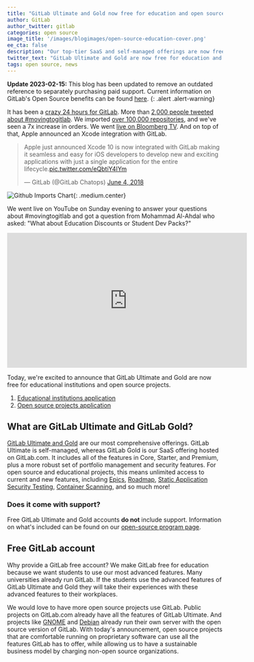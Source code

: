 ```yaml
---
title: "GitLab Ultimate and Gold now free for education and open source"
author: GitLab
author_twitter: gitlab
categories: open source
image_title: '/images/blogimages/open-source-education-cover.png'
ee_cta: false
description: "Our top-tier SaaS and self-managed offerings are now free to educational institutions and open source projects. Find out how to apply."
twitter_text: "GitLab Ultimate and Gold are now free for education and open source!"
tags: open source, news
---
```


**Update 2023-02-15:** This blog has been updated to remove an outdated reference to separately purchasing paid support.
Current information on GitLab's Open Source benefits can be found [here](https://about.gitlab.com/solutions/open-source/).
{: .alert .alert-warning}

It has been a [crazy 24 hours for GitLab](/blog/2018/06/03/movingtogitlab/). More than [2,000 people tweeted about #movingtogitlab](https://twitter.com/movingtogitlab). We imported [over 100,000 repositories](https://twitter.com/gitlab/status/1004143715844124673), and we've seen a 7x increase in orders. We went [live on Bloomberg TV](https://www.youtube.com/watch?v=o7Y-aQgr8Dk&feature=youtu.be&t=30m59s). And on top of that, Apple announced an Xcode integration with GitLab.

<blockquote class="twitter-tweet" data-lang="en"><p lang="en" dir="ltr">Apple just announced Xcode 10 is now integrated with GitLab making it seamless and easy for iOS developers to develop new and exciting applications with just a single application for the entire lifecycle.<a href="https://t.co/eQbtiY4IYm">pic.twitter.com/eQbtiY4IYm</a></p>&mdash; GitLab (@GitLab Chatops) <a href="https://twitter.com/gitlab/status/1003764673454342144?ref_src=twsrc%5Etfw">June 4, 2018</a></blockquote>
<script async src="https://platform.twitter.com/widgets.js" charset="utf-8"></script>

![Github Imports Chart](/images/blogimages/github-imports-chart.png){: .medium.center}

We went live on YouTube on Sunday evening to answer your questions about #movingtogitlab and got a question from Mohammad Al-Ahdal who asked: "What about Education Discounts or Student Dev Packs?"

<iframe width="560" height="315" src="https://www.youtube.com/embed/bKS6gJtTZes?start=3979" frameborder="0" allow="autoplay; encrypted-media" allowfullscreen></iframe>

Today, we're excited to announce that GitLab Ultimate and Gold are now free for educational institutions and open source projects.

1. [Educational institutions application](/solutions/education/)
1. [Open source projects application](/solutions/open-source/)

## What are GitLab Ultimate and GitLab Gold?

[GitLab Ultimate and Gold](/pricing/) are our most comprehensive offerings. GitLab Ultimate is self-managed, whereas GitLab Gold is our SaaS offering hosted on GitLab.com. It includes all of the features in Core, Starter, and Premium, plus a more robust set of portfolio management and security features. For open source and educational projects, this means unlimited access to current and new features, including [Epics](https://docs.gitlab.com/ee/user/group/epics/), [Roadmap](https://docs.gitlab.com/ee/user/group/roadmap/), [Static Application Security Testing](https://docs.gitlab.com/ee/user/application_security/sast/), [Container Scanning](https://docs.gitlab.com/ee/user/application_security/container_scanning/#doc-nav), and so much more!

### Does it come with support?

Free GitLab Ultimate and Gold accounts **do not** include support. Information on what's included can be found on our [open-source program page](https://about.gitlab.com/handbook/marketing/developer-relations/community-programs/opensource-program/).

## Free GitLab account

Why provide a GitLab free account? We make GitLab free for education because we want students to use our most advanced features. Many universities already run GitLab. If the students use the advanced features of GitLab Ultimate and Gold they will take their experiences with these advanced features to their workplaces.

We would love to have more open source projects use GitLab. Public projects on GitLab.com already have all the features of GitLab Ultimate. And projects like [GNOME](https://www.gnome.org/news/2018/05/gnome-moves-to-gitlab-2/) and [Debian](https://salsa.debian.org/public) already run their own server with the open source version of GitLab. With today's announcement, open source projects that are comfortable running on proprietary software can use all the features GitLab has to offer, while allowing us to have a sustainable business model by charging non-open source organizations.

